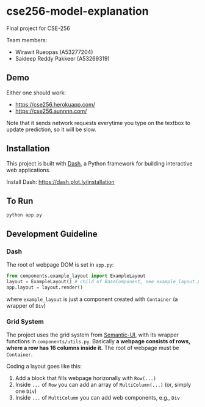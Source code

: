 # cse256-model-explanation
Final project for CSE-256

Team members:
- Wirawit Rueopas (A53277204)
- Saideep Reddy Pakkeer (A53269319)

## Demo
Either one should work:
- https://cse256.herokuapp.com/ 
- https://cse256.aunnnn.com/

Note that it sends network requests everytime you type on the textbox to update prediction, so it will be slow.


## Installation
This project is built with [Dash](https://dash.plot.ly), a Python framework for building interactive web applications.

Install Dash:
https://dash.plot.ly/installation

## To Run
`python app.py`

## Development Guideline

### Dash
The root of webpage DOM is set in `app.py`:
```python
from components.example_layout import ExampleLayout
layout = ExampleLayout() # child of BaseComponent, see example_layout.py
app.layout = layout.render()
```
where `example_layout` is just a component created with `Container` (a wrapper of `Div`)

### Grid System
The project uses the grid system from [Semantic-UI](https://semantic-ui.com), with its wrapper functions in `components/utils.py`.  Basically **a webpage consists of rows, where a row has 16 columns inside it.** The root of webpage must be `Container`.

Coding a layout goes like this:
1. Add a block that fills webpage horizonally with `Row(...)`
2. Inside `...` of `Row` you can add an array of `MultiColumn(...)` (or, simply one `Div`)
3. Inside `...` of `MultiColumn` you can add web components, e.g., `Div`
